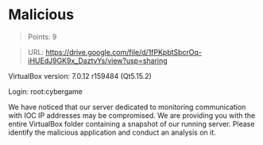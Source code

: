 # Malicious

> Points: 9

> URL: https://drive.google.com/file/d/1fPKpbtSbcrOq-iHUEdJ9GK9x_DaztvYs/view?usp=sharing

VirtualBox version: 7.0.12 r159484 (Qt5.15.2)

Login: root:cybergame

We have noticed that our server dedicated to monitoring communication with IOC IP addresses may be compromised. We are providing you with the entire VirtualBox folder containing a snapshot of our running server. Please identify the malicious application and conduct an analysis on it.
